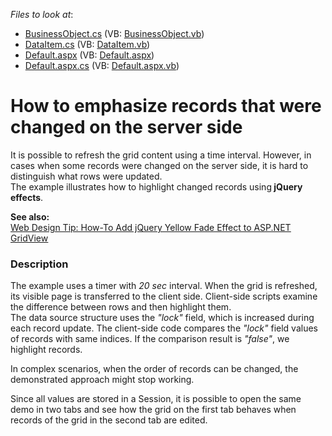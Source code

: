 <!-- default file list -->
*Files to look at*:

* [BusinessObject.cs](./CS/WebSite/App_Code/BusinessObject.cs) (VB: [BusinessObject.vb](./VB/WebSite/App_Code/BusinessObject.vb))
* [DataItem.cs](./CS/WebSite/App_Code/DataItem.cs) (VB: [DataItem.vb](./VB/WebSite/App_Code/DataItem.vb))
* [Default.aspx](./CS/WebSite/Default.aspx) (VB: [Default.aspx](./VB/WebSite/Default.aspx))
* [Default.aspx.cs](./CS/WebSite/Default.aspx.cs) (VB: [Default.aspx.vb](./VB/WebSite/Default.aspx.vb))
<!-- default file list end -->
# How to emphasize records that were changed on the server side


<p>It is possible to refresh the grid content using a time interval. However, in cases when some records were changed on the server side, it is hard to distinguish what rows were updated.<br />
The example illustrates how to highlight changed records using<strong> jQuery effects</strong>.</p><p><strong>See a</strong><strong>lso</strong><strong>:</strong><br />
<a href="http://community.devexpress.com/blogs/aspnet/archive/2011/06/30/web-design-tip-how-to-add-jquery-yellow-fade-effect-to-asp-net-gridview.aspx"><u>Web Design Tip: How-To Add jQuery Yellow Fade Effect to ASP.NET GridView</u></a></p>


<h3>Description</h3>

<p>The example uses a timer with <i>20 sec</i> interval. When the grid is refreshed, its visible page is transferred to the client side. Client-side scripts examine the difference between rows and then highlight them.<br />
The data source structure uses the <i>&quot;lock&quot;</i> field, which is increased during each record update. The client-side code compares the <i>&quot;lock&quot;</i> field values of records with same indices. If the comparison result is <i>&quot;false&quot;</i>, we highlight records.</p><p>In complex scenarios, when the order of records can be changed, the demonstrated approach might stop working.</p><p>Since all values are stored in a Session, it is possible to open the same demo in two tabs and see how the grid on the first tab behaves when records of the grid in the second tab are edited.</p>

<br/>


